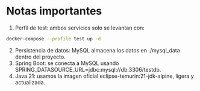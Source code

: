 # Notas importantes

1. Perfil de test: ambos servicios solo se levantan con:
``` bash
docker-compose --profile test up -d
```
2. Persistencia de datos: MySQL almacena los datos en ./mysql_data dentro del proyecto.
3. Spring Boot: se conecta a MySQL usando SPRING_DATASOURCE_URL=jdbc:mysql://db:3306/testdb.
4. Java 21: usamos la imagen oficial eclipse-temurin:21-jdk-alpine, ligera y actualizada.